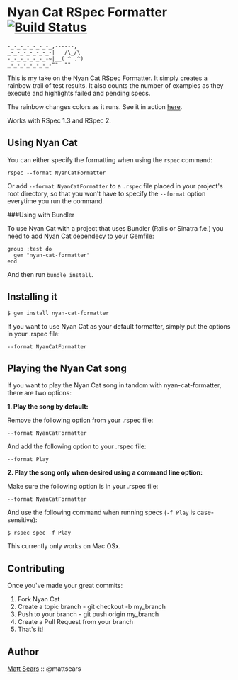 Nyan Cat RSpec Formatter [![Build Status](https://secure.travis-ci.org/mattsears/nyan-cat-formatter.png)](http://travis-ci.org/mattsears/nyan-cat-formatter)
========

```
-_-_-_-_-_-_-_,------,
_-_-_-_-_-_-_-|   /\_/\
-_-_-_-_-_-_-~|__( ^ .^)
_-_-_-_-_-_-_-""  ""
```

This is my take on the Nyan Cat RSpec Formatter. It simply creates a rainbow trail of test results. It also counts the number of examples as they execute and highlights failed and pending specs.

The rainbow changes colors as it runs. See it in action [here](http://vimeo.com/32424001).

Works with RSpec 1.3 and RSpec 2.

Using  Nyan Cat
---------------

You can either specify the formatting when using the `rspec` command:

    rspec --format NyanCatFormatter

Or add `--format NyanCatFormatter` to a `.rspec` file placed in your project's root directory,
so that you won't have to specify the `--format` option everytime you run the command.

###Using with Bundler

To use Nyan Cat with a project that uses Bundler (Rails or Sinatra f.e.) you need to add Nyan Cat dependecy to your Gemfile:

    group :test do
      gem "nyan-cat-formatter"
    end

And then run `bundle install`.

Installing it
-------------

```
$ gem install nyan-cat-formatter
```

If you want to use Nyan Cat as your default formatter, simply put the options in your .rspec file:

```
--format NyanCatFormatter
```

Playing the Nyan Cat song 
-------------------------

If you want to play the Nyan Cat song in tandom with nyan-cat-formatter, there are two options:

**1. Play the song by default:**

Remove the following option from your .rspec file:

```
--format NyanCatFormatter
```

And add the following option to your .rspec file:

```
--format Play
```

**2. Play the song only when desired using a command line option:**

Make sure the following option is in your .rspec file:

```
--format NyanCatFormatter
```

And use the following command when running specs (`-f Play` is case-sensitive):

```
$ rspec spec -f Play
```

This currently only works on Mac OSx.

Contributing
----------

Once you've made your great commits:

1. Fork Nyan Cat
2. Create a topic branch - git checkout -b my_branch
3. Push to your branch - git push origin my_branch
4. Create a Pull Request from your branch
5. That's it!

Author
----------
[Matt Sears](https://wwww.mattsears.com) :: @mattsears

